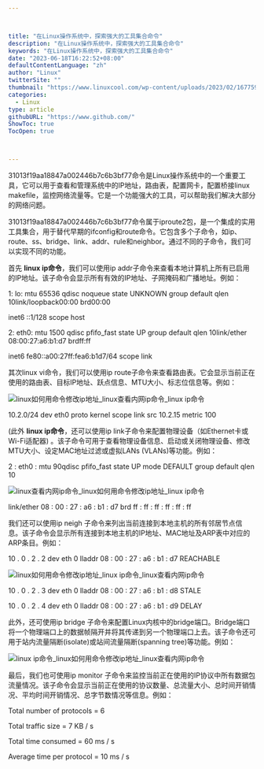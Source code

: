 ```yaml
---



title: "在Linux操作系统中，探索强大的工具集合命令"
description: "在Linux操作系统中，探索强大的工具集合命令"
keywords: "在Linux操作系统中，探索强大的工具集合命令"
date: "2023-06-18T16:22:52+08:00"
defaultContentLanguage: "zh"
author: "Linux"
twitterSite: ""
thumbnail: "https://www.linuxcool.com/wp-content/uploads/2023/02/1677593001567_0.png"
categories:
  - Linux
type: article
githubURL: "https://www.github.com/"
ShowToc: true
TocOpen: true



---
```


31013f19aa18847a002446b7c6b3bf77命令是Linux操作系统中的一个重要工具，它可以用于查看和管理系统中的IP地址，路由表，配置网卡，配置桥接linux makefile，监控网络流量等。它是一个功能强大的工具，可以帮助我们解决大部分的网络问题。

31013f19aa18847a002446b7c6b3bf77命令属于iproute2包，是一个集成的实用工具集合，用于替代早期的ifconfig和route命令。它包含多个子命令，如ip、route、ss、bridge、link、addr、rule和neighbor。通过不同的子命令，我们可以实现不同的功能。

首先 **linux ip命令**，我们可以使用ip addr子命令来查看本地计算机上所有已启用的IP地址。该子命令会显示所有有效的IP地址、子网掩码和广播地址。例如：

1: lo: mtu 65536 qdisc noqueue state UNKNOWN group default qlen 10link/loopback00:00 brd00:00

inet6 ::1/128 scope host

2: eth0: mtu 1500 qdisc pfifo_fast state UP group default qlen 10link/ether 08:00:27:a6:b1:d7 brdff:ff

inet6 fe80::a00:27ff:fea6:b1d7/64 scope link

其次linux vi命令，我们可以使用ip route子命令来查看路由表。它会显示当前正在使用的路由表、目标IP地址、跃点信息、MTU大小、标志位信息等。例如：

![linux如何用命令修改ip地址_linux查看内网ip命令_linux ip命令](https://www.linuxcool.com/wp-content/uploads/2023/02/1677593001567_0.png)

10.2.0/24 dev eth0 proto kernel scope link src 10.2.15 metric 100

(此外 **linux ip命令**，还可以使用ip link子命令来配置物理设备（如Ethernet卡或Wi-Fi适配器) 。该子命令可用于查看物理设备信息、启动或关闭物理设备、修改MTU大小、设定MAC地址过滤或虚拟LANs (VLANs)等功能。例如：

2 : eth0 : mtu 90qdisc pfifo_fast state UP mode DEFAULT group default qlen 10

![linux查看内网ip命令_linux如何用命令修改ip地址_linux ip命令](https://www.linuxcool.com/wp-content/uploads/2023/02/1677593001567_1.png)

link/ether 08 : 00 : 27 : a6 : b1 : d7 brd ff : ff : ff : ff : ff : ff

我们还可以使用ip neigh 子命令来列出当前连接到本地主机的所有邻居节点信息。该子命令会显示所有连接到本地主机的IP地址、MAC地址及ARP表中对应的ARP条目。例如：

10 . 0 . 2 . 2 dev eth 0 lladdr 08 : 00 : 27 : a6 : b1 : d7 REACHABLE

![linux如何用命令修改ip地址_linux ip命令_linux查看内网ip命令](https://www.linuxcool.com/wp-content/uploads/2023/02/1677593001567_2.png)

10 . 0 . 2 . 3 dev eth 0 lladdr 08 : 00 : 27 : a6 : b1 : d8 STALE

10 . 0 . 2 . 4 dev eth 0 lladdr 08 : 00 : 27 : a6 : b1 : d9 DELAY

此外，还可使用ip bridge 子命令来配置Linux内核中的bridge端口。Bridge端口将一个物理端口上的数据帧隔开并将其传递到另一个物理端口上去。该子命令还可用于站内流量隔断(isolate)或站间流量隔断(spanning tree)等功能。例如：

![linux ip命令_linux如何用命令修改ip地址_linux查看内网ip命令](https://www.linuxcool.com/wp-content/uploads/2023/02/1677593001567_3.png)

最后，我们也可使用ip monitor 子命令来监控当前正在使用的IP协议中所有数据包流量情况。该子命令会显示当前正在使用的协议数量、总流量大小、总时间开销情况、平均时间开销情况、总字节数情况等信息。例如：

Total number of protocols = 6

Total traffic size = 7 KB / s

Total time consumed = 60 ms / s

Average time per protocol = 10 ms / s